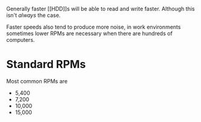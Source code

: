 Generally faster [[HDD]]s will be able to read and write faster. Although this isn't *always* the case.

Faster speeds also tend to produce more noise, in work environments sometimes lower RPMs are necessary when there are hundreds of computers.

# Standard RPMs
Most common RPMs are
- 5,400
- 7,200
- 10,000
- 15,000